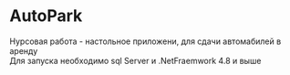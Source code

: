 # AutoPark
Нурсовая работа - настольное приложени, для сдачи автомабилей в аренду  <br>Для запуска необходимо sql Server и .NetFraemwork 4.8 и выше
